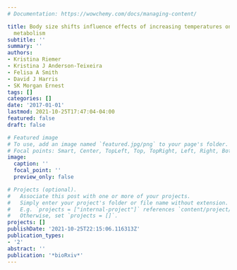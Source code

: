 ```yaml
---
# Documentation: https://wowchemy.com/docs/managing-content/

title: Body size shifts influence effects of increasing temperatures on ectotherm
  metabolism
subtitle: ''
summary: ''
authors:
- Kristina Riemer
- Kristina J Anderson-Teixeira
- Felisa A Smith
- David J Harris
- SK Morgan Ernest
tags: []
categories: []
date: '2017-01-01'
lastmod: 2021-10-25T17:47:04-04:00
featured: false
draft: false

# Featured image
# To use, add an image named `featured.jpg/png` to your page's folder.
# Focal points: Smart, Center, TopLeft, Top, TopRight, Left, Right, BottomLeft, Bottom, BottomRight.
image:
  caption: ''
  focal_point: ''
  preview_only: false

# Projects (optional).
#   Associate this post with one or more of your projects.
#   Simply enter your project's folder or file name without extension.
#   E.g. `projects = ["internal-project"]` references `content/project/deep-learning/index.md`.
#   Otherwise, set `projects = []`.
projects: []
publishDate: '2021-10-25T22:15:06.116313Z'
publication_types:
- '2'
abstract: ''
publication: '*bioRxiv*'
---
```


